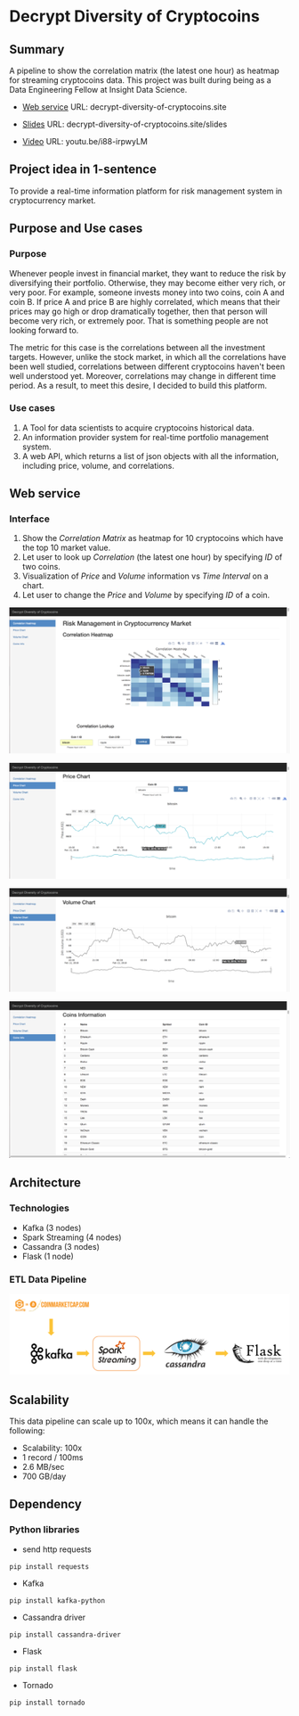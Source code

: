 # Decrypt Diversity of Cryptocoins

## Summary
A pipeline to show the correlation matrix (the latest one hour) as heatmap for streaming cryptocoins data. This project was built during being as a Data Engineering Fellow at Insight Data Science.

* [Web service](http://decrypt-diversity-of-cryptocoins.site/) URL: decrypt-diversity-of-cryptocoins.site

* [Slides](http://decrypt-diversity-of-cryptocoins.site/slides) URL: decrypt-diversity-of-cryptocoins.site/slides

* [Video](https://youtu.be/i88-irpwyLM) URL: youtu.be/i88-irpwyLM


## Project idea in 1-sentence
To provide a real-time information platform for  risk management system in cryptocurrency market.


## Purpose and Use cases
### Purpose
Whenever people invest in financial market, they want to reduce the risk by diversifying their portfolio.
Otherwise, they may become either very rich, or very poor. For example, someone invests money into two coins, coin A and coin B. If price A and price B are highly correlated, which means that their prices may go high or drop dramatically together, then that person will become very rich, or extremely poor. That is something people are not looking forward to.

The metric for this case is the correlations between all the investment targets. However, unlike the stock market, in which all the correlations have been well studied, correlations between different cryptocoins haven't been well understood yet. Moreover, correlations may change in different time period. As a result, to meet this desire, I decided to build this platform.

### Use cases
1. A Tool for data scientists to acquire cryptocoins historical data.
2. An information provider system for real-time portfolio management system.
3. A web API, which returns a list of json objects with all the information, including price, volume, and correlations.



## Web service
### Interface
1. Show the *Correlation Matrix* as heatmap for 10 cryptocoins which have the top 10 market value.
2. Let user to look up *Correlation* (the latest one hour) by specifying *ID* of two coins.
3. Visualization of *Price* and *Volume* information vs *Time Interval* on a chart.
4. Let user to change the *Price* and *Volume* by specifying *ID* of a coin.

![heatmap](picture/heatmap.png)

![price_chart](picture/price_chart.png)

![volume_chart](picture/volume_chart.png)

![cois_info](picture/coins_info.png)



## Architecture
### Technologies
* Kafka (3 nodes)
* Spark Streaming (4 nodes)
* Cassandra (3 nodes)
* Flask (1 node)

### ETL Data Pipeline
![ETL data pipeline](picture/InsightArchitecture.png)



## Scalability
This data pipeline can scale up to 100x, which means it can handle the following:

* Scalability: 100x
* 1 record / 100ms
* 2.6 MB/sec
* 700 GB/day




## Dependency
### Python libraries
* send http requests
```
pip install requests
```

* Kafka
```
pip install kafka-python
```

* Cassandra driver
```
pip install cassandra-driver
```

* Flask
```
pip install flask
```

* Tornado
```
pip install tornado
```
